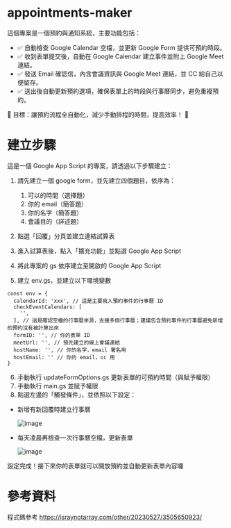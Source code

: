 # appointments-maker

這個專案是一個預約與通知系統，主要功能包括：

- ✅ 自動檢查 Google Calendar 空檔，並更新 Google Form 提供可預約時段。
- ✅ 收到表單提交後，自動在 Google Calendar 建立事件並附上 Google Meet 連結。
- ✅ 發送 Email 確認信，內含會議資訊與 Google Meet 連結，並 CC 給自己以便留存。
- ✅ 送出後自動更新預約選項，確保表單上的時段與行事曆同步，避免重複預約。

🚀 目標：讓預約流程全自動化，減少手動排程的時間，提高效率！ 🎯

# 建立步驟
這是一個 Google App Script 的專案，請透過以下步驟建立：

1. 請先建立一個 google form，並先建立四個題目，依序為：
   1. 可以的時間（選擇題）
   2. 你的 email（簡答題）
   3. 你的名字（簡答題）
   4. 會議目的（詳述題）

2. 點選「回覆」分頁並建立連結試算表
3. 進入試算表後，點入「擴充功能」並點選 Google App Script
4. 將此專案的 gs 依序建立至開啟的 Google App Script
5. 建立 env.gs，並建立以下環境變數
```
const env = {
  calendarId: 'xxx', // 這是主要寫入預約事件的行事曆 ID
  checkEventCalendars: [
    '',
  ], // 這是確認空檔的行事曆來源，支援多個行事曆；建議包含預約事件的行事曆避免新增的預約沒有被計算出來
  formID: '', // 你的表單 ID
  meetUrl: '', // 預先建立的線上會議連結
  hostName: '', // 你的名字，email 署名用
  hostEmail: '' // 你的 email，cc 用
}
```
6. 手動執行 updateFormOptions.gs 更新表單的可預約時間（與賦予權限）
7. 手動執行 main.gs 並賦予權限
8. 點選左邊的「觸發條件」，並依照以下設定：
- 新增有新回覆時建立行事曆
  
   ![image](https://github.com/user-attachments/assets/b56102ec-9b5b-4c96-b1fc-75c8fc2e0bf3)
- 每天凌晨再檢查一次行事曆空檔，更新表單
  
   ![image](https://github.com/user-attachments/assets/cc9e0229-cd41-4a37-a3c7-4478869dd0ac)


設定完成！接下來你的表單就可以開放預約並自動更新表單內容囉

# 參考資料
程式碼參考 https://israynotarray.com/other/20230527/3505650923/
